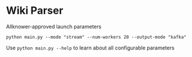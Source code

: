 # Wiki Parser

Allknower-approved launch parameters

```
python main.py --mode "stream" --num-workers 20 --output-mode "kafka"
```

Use `python main.py --help` to learn about all configurable parameters
